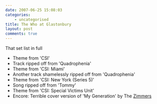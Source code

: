 ```yaml
---
date: 2007-06-25 15:08:03
categories:
    - uncategorised
title: The Who at Glastonbury
layout: post
comments: true
---
```

That set list in full

-   Theme from 'CSI'
-   Track ripped off from 'Quadrophenia'
-   Theme from 'CSI: Miami'
-   Another track shamelessly ripped off from 'Quadrophenia'
-   Theme from 'CSI: New York (Series 5)'
-   Song ripped off from 'Tommy'
-   Theme from 'CSI: Special Victims Unit'
-   Encore: Terrible cover version of 'My Generation' by The
    [Zimmers](http://www.youtube.com/watch?v=zqfFrCUrEbY)

